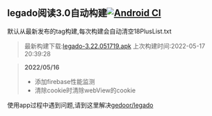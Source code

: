 ## legado阅读3.0自动构建[![Android CI](https://github.com/10bits/gedoor-Build/workflows/Android%20CI/badge.svg)](https://github.com/10bits/gedoor-Build/actions)

默认从最新发布的tag构建,每次构建会自动清空18PlusList.txt

> 最新构建下载:[legado-3.22.051719.apk](https://github.com/xianum/gedoor-Build/releases/download/legado-3.22.051719/legado-3.22.051719.apk) 上次构建时间:2022-05-17 20:39:28
<!--start-->
> **2022/05/16**
> 
> * 添加firebase性能监测
> * 清除cookie时清除webView的cookie
<!--end-->
  
使用app过程中遇到问题,请到这里解决[gedoor/legado](https://github.com/gedoor/legado/issues)

